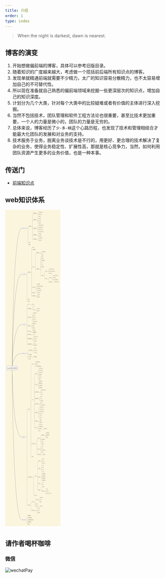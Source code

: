 ```yaml
---
title: 介绍
order: 1
type: index
---
```


> When the night is darkest, dawn is nearest.

## 博客的演变

1. 开始想做偏前端的博客，具体可以参考旧版目录。
2. 随着知识的广度越来越大，考虑做一个揽括前后端所有知识点的博客。
3. 发现单就精通前端就需要不少精力，太广的知识容易分散精力，也不太容易增加自己的不可替代性。
4. 所以现在准备就自己熟悉的偏前端领域来挖掘一些更深层次的知识点，增加自己的知识深度。
5. 计划分为几个大类，针对每个大类中的比较疑难或者有价值的主体进行深入挖掘。
6. 当然不包括技术，团队管理和软件工程方法论也很重要，甚至比技术更加重要，一个人的力量是微小的，团队的力量是无穷的。
7. 总体来说，博客经历了`少-多-精`这个心路历程，也发现了技术和管理相结合才能最大化团队的发展和对业务的支持。
8. 技术服务于业务，脱离业务谈技术是不行的，用更好、更合理的技术解决了复杂的业务，使得业务稳定性、扩展性高，那就是核心竞争力，当然，如何利用团队资源产生更多的业务价值，也是一种本事。

## 传送门

- [前端知识点](/v3/frontend/index.html)

## web知识体系

<img src="./web知识体系.png" />

## 请作者喝杯咖啡

### 微信

![wechatPay](../images/wechatPay.png)